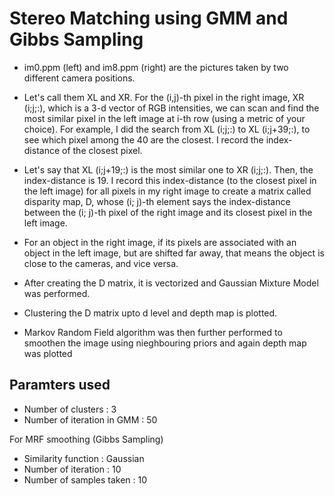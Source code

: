 # Stereo Matching using GMM and Gibbs Sampling

- im0.ppm (left) and im8.ppm (right) are the pictures taken by two different camera positions. 
- Let's call them XL and XR. For the (i,j)-th pixel in the right image, XR (i;j;:), which is a 3-d vector of RGB intensities, we can scan and find the most similar pixel in the left image at i-th row (using a metric of your choice). For example, I did the search from XL (i;j;:) to XL (i;j+39;:), to see which pixel among the 40 are the closest. I record the index-distance of the closest pixel. 
- Let's say that XL (i;j+19;:) is the most similar one to XR (i;j;:). Then, the index-distance is 19. I record this index-distance (to
the closest pixel in the left image) for all pixels in my right image to create a matrix called disparity map, D, whose (i; j)-th element says the index-distance between the (i; j)-th pixel of the right image and its closest pixel in the left image. 
- For an object in the right image, if its pixels are associated with an object in the left image, but are shifted far away, that means the object is close to the cameras, and vice versa.


- After creating the D matrix, it is vectorized and Gaussian Mixture Model was performed. 
- Clustering the D matrix upto d level and depth map is plotted.
- Markov Random Field algorithm was then further performed to smoothen the image using nieghbouring priors and again depth map was plotted

## Paramters used 

- Number of clusters : 3
- Number of iteration in GMM : 50

For MRF smoothing (Gibbs Sampling)
- Similarity function : Gaussian 
- Number of iteration : 10
- Number of samples taken : 10